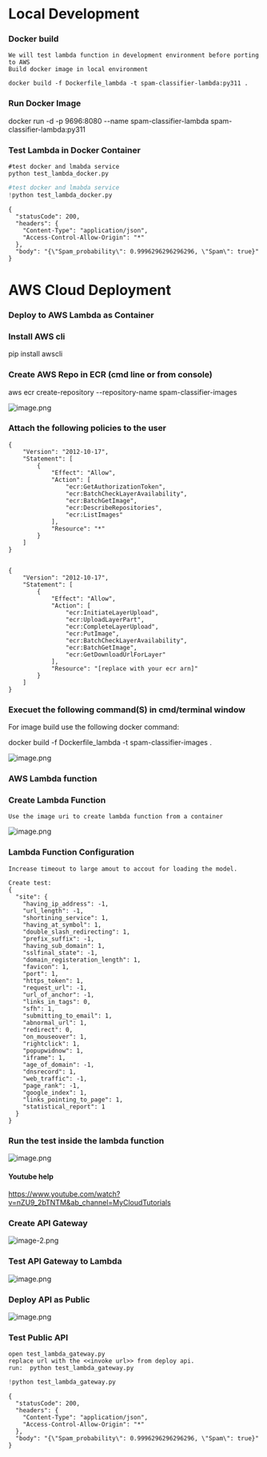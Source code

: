 # Local Development
### Docker build
```
We will test lambda function in development environment before porting to AWS
Build docker image in local environment 

docker build -f Dockerfile_lambda -t spam-classifier-lambda:py311 .
```

### Run Docker Image

docker run -d -p 9696:8080 --name spam-classifier-lambda spam-classifier-lambda:py311


### Test Lambda in Docker Container

```
#test docker and lmabda service
python test_lambda_docker.py

```


```python
#test docker and lmabda service
!python test_lambda_docker.py
```

    {
      "statusCode": 200,
      "headers": {
        "Content-Type": "application/json",
        "Access-Control-Allow-Origin": "*"
      },
      "body": "{\"Spam_probability\": 0.9996296296296296, \"Spam\": true}"
    }
    

# AWS Cloud Deployment
### Deploy to AWS Lambda as Container

### Install AWS cli
pip install awscli

### Create AWS Repo in ECR (cmd line or from console)

aws ecr create-repository --repository-name spam-classifier-images

![image.png](README_AWS_files/image.png)



### Attach the following policies to the user
```
{
    "Version": "2012-10-17",
    "Statement": [
        {
            "Effect": "Allow",
            "Action": [
                "ecr:GetAuthorizationToken",
                "ecr:BatchCheckLayerAvailability",
                "ecr:BatchGetImage",
                "ecr:DescribeRepositories",
                "ecr:ListImages"
            ],
            "Resource": "*"
        }
    ]
}


{
    "Version": "2012-10-17",
    "Statement": [
        {
            "Effect": "Allow",
            "Action": [
                "ecr:InitiateLayerUpload",
                "ecr:UploadLayerPart",
                "ecr:CompleteLayerUpload",
                "ecr:PutImage",
                "ecr:BatchCheckLayerAvailability",
                "ecr:BatchGetImage",
                "ecr:GetDownloadUrlForLayer"
            ],
            "Resource": "[replace with your ecr arn]"
        }
    ]
}

```

### Execuet the following command(S) in cmd/terminal window 

For image build use the following docker command:

docker build -f Dockerfile_lambda -t spam-classifier-images .


![image.png](README_AWS_files/image.png)

### AWS Lambda function

### Create Lambda Function
```
Use the image uri to create lambda function from a container
```
![image.png](README_AWS_files/image.png)

### Lambda Function Configuration
```
Increase timeout to large amout to accout for loading the model.

Create test:
{
  "site": {
    "having_ip_address": -1,
    "url_length": -1,
    "shortining_service": 1,
    "having_at_symbol": 1,
    "double_slash_redirecting": 1,
    "prefix_suffix": -1,
    "having_sub_domain": 1,
    "sslfinal_state": -1,
    "domain_registeration_length": 1,
    "favicon": 1,
    "port": 1,
    "https_token": 1,
    "request_url": -1,
    "url_of_anchor": -1,
    "links_in_tags": 0,
    "sfh": 1,
    "submitting_to_email": 1,
    "abnormal_url": 1,
    "redirect": 0,
    "on_mouseover": 1,
    "rightclick": 1,
    "popupwidnow": 1,
    "iframe": 1,
    "age_of_domain": -1,
    "dnsrecord": 1,
    "web_traffic": -1,
    "page_rank": -1,
    "google_index": 1,
    "links_pointing_to_page": 1,
    "statistical_report": 1
  }
}
```

### Run the test inside the lambda function
![image.png](README_AWS_files/image.png)


#### Youtube help

https://www.youtube.com/watch?v=nZU9_2bTNTM&ab_channel=MyCloudTutorials

### Create API Gateway

![image-2.png](README_AWS_files/image-2.png)

### Test API Gateway to Lambda
![image.png](README_AWS_files/image.png)

### Deploy API as Public
![image.png](README_AWS_files/image.png)

###  Test Public API
```
open test_lambda_gateway.py
replace url with the <<invoke url>> from deploy api.
run:  python test_lambda_gateway.py

```


```python
!python test_lambda_gateway.py
```

    {
      "statusCode": 200,
      "headers": {
        "Content-Type": "application/json",
        "Access-Control-Allow-Origin": "*"
      },
      "body": "{\"Spam_probability\": 0.9996296296296296, \"Spam\": true}"
    }
    


